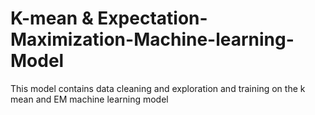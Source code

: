 # K-mean & Expectation-Maximization-Machine-learning-Model
This model contains data cleaning and exploration and training on the k mean and EM machine learning model
